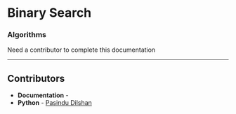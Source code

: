 # Binary Search
### Algorithms

Need a contributor to complete this documentation

------------------------------------------------------
## Contributors

- **Documentation** - 
- **Python** - [Pasindu Dilshan](https://github.com/PasinduD95)

